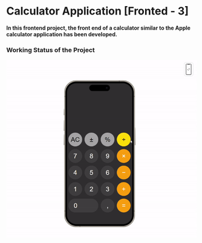 # Calculator Application [Fronted - 3]

**In this frontend project, the front end of a calculator similar to the Apple calculator application has been developed.**

### Working Status of the Project

![Calculator Application](https://github.com/0nurDinc/Calculator/blob/main/app.gif)
 
